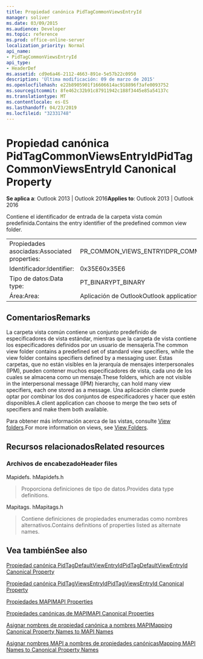 ```yaml
---
title: Propiedad canónica PidTagCommonViewsEntryId
manager: soliver
ms.date: 03/09/2015
ms.audience: Developer
ms.topic: reference
ms.prod: office-online-server
localization_priority: Normal
api_name:
- PidTagCommonViewsEntryId
api_type:
- HeaderDef
ms.assetid: cd9e6a46-2112-4663-891e-5e57b22c0950
description: 'Última modificación: 09 de marzo de 2015'
ms.openlocfilehash: e22b8905901f16606614ac918896f3afe0093752
ms.sourcegitcommit: 8fe462c32b91c87911942c188f3445e85a54137c
ms.translationtype: MT
ms.contentlocale: es-ES
ms.lasthandoff: 04/23/2019
ms.locfileid: "32331748"
---
```

# <a name="pidtagcommonviewsentryid-canonical-property"></a><span data-ttu-id="1a904-103">Propiedad canónica PidTagCommonViewsEntryId</span><span class="sxs-lookup"><span data-stu-id="1a904-103">PidTagCommonViewsEntryId Canonical Property</span></span>

  
  
<span data-ttu-id="1a904-104">**Se aplica a**: Outlook 2013 | Outlook 2016</span><span class="sxs-lookup"><span data-stu-id="1a904-104">**Applies to**: Outlook 2013 | Outlook 2016</span></span> 
  
<span data-ttu-id="1a904-105">Contiene el identificador de entrada de la carpeta vista común predefinida.</span><span class="sxs-lookup"><span data-stu-id="1a904-105">Contains the entry identifier of the predefined common view folder.</span></span> 
  
|||
|:-----|:-----|
|<span data-ttu-id="1a904-106">Propiedades asociadas:</span><span class="sxs-lookup"><span data-stu-id="1a904-106">Associated properties:</span></span>  <br/> |<span data-ttu-id="1a904-107">PR_COMMON_VIEWS_ENTRYID</span><span class="sxs-lookup"><span data-stu-id="1a904-107">PR_COMMON_VIEWS_ENTRYID</span></span>  <br/> |
|<span data-ttu-id="1a904-108">Identificador:</span><span class="sxs-lookup"><span data-stu-id="1a904-108">Identifier:</span></span>  <br/> |<span data-ttu-id="1a904-109">0x35E6</span><span class="sxs-lookup"><span data-stu-id="1a904-109">0x35E6</span></span>  <br/> |
|<span data-ttu-id="1a904-110">Tipo de datos:</span><span class="sxs-lookup"><span data-stu-id="1a904-110">Data type:</span></span>  <br/> |<span data-ttu-id="1a904-111">PT_BINARY</span><span class="sxs-lookup"><span data-stu-id="1a904-111">PT_BINARY</span></span>  <br/> |
|<span data-ttu-id="1a904-112">Área:</span><span class="sxs-lookup"><span data-stu-id="1a904-112">Area:</span></span>  <br/> |<span data-ttu-id="1a904-113">Aplicación de Outlook</span><span class="sxs-lookup"><span data-stu-id="1a904-113">Outlook application</span></span>  <br/> |
   
## <a name="remarks"></a><span data-ttu-id="1a904-114">Comentarios</span><span class="sxs-lookup"><span data-stu-id="1a904-114">Remarks</span></span>

<span data-ttu-id="1a904-115">La carpeta vista común contiene un conjunto predefinido de especificadores de vista estándar, mientras que la carpeta de vista contiene los especificadores definidos por un usuario de mensajería.</span><span class="sxs-lookup"><span data-stu-id="1a904-115">The common view folder contains a predefined set of standard view specifiers, while the view folder contains specifiers defined by a messaging user.</span></span> <span data-ttu-id="1a904-116">Estas carpetas, que no están visibles en la jerarquía de mensajes interpersonales (IPM), pueden contener muchos especificadores de vista, cada uno de los cuales se almacena como un mensaje.</span><span class="sxs-lookup"><span data-stu-id="1a904-116">These folders, which are not visible in the interpersonal message (IPM) hierarchy, can hold many view specifiers, each one stored as a message.</span></span> <span data-ttu-id="1a904-117">Una aplicación cliente puede optar por combinar los dos conjuntos de especificadores y hacer que estén disponibles.</span><span class="sxs-lookup"><span data-stu-id="1a904-117">A client application can choose to merge the two sets of specifiers and make them both available.</span></span> 
  
<span data-ttu-id="1a904-118">Para obtener más información acerca de las vistas, consulte [View folders](mapi-view-folders.md).</span><span class="sxs-lookup"><span data-stu-id="1a904-118">For more information on views, see [View Folders](mapi-view-folders.md).</span></span>
  
## <a name="related-resources"></a><span data-ttu-id="1a904-119">Recursos relacionados</span><span class="sxs-lookup"><span data-stu-id="1a904-119">Related resources</span></span>

### <a name="header-files"></a><span data-ttu-id="1a904-120">Archivos de encabezado</span><span class="sxs-lookup"><span data-stu-id="1a904-120">Header files</span></span>

<span data-ttu-id="1a904-121">Mapidefs. h</span><span class="sxs-lookup"><span data-stu-id="1a904-121">Mapidefs.h</span></span>
  
> <span data-ttu-id="1a904-122">Proporciona definiciones de tipo de datos.</span><span class="sxs-lookup"><span data-stu-id="1a904-122">Provides data type definitions.</span></span>
    
<span data-ttu-id="1a904-123">Mapitags. h</span><span class="sxs-lookup"><span data-stu-id="1a904-123">Mapitags.h</span></span>
  
> <span data-ttu-id="1a904-124">Contiene definiciones de propiedades enumeradas como nombres alternativos.</span><span class="sxs-lookup"><span data-stu-id="1a904-124">Contains definitions of properties listed as alternate names.</span></span>
    
## <a name="see-also"></a><span data-ttu-id="1a904-125">Vea también</span><span class="sxs-lookup"><span data-stu-id="1a904-125">See also</span></span>



[<span data-ttu-id="1a904-126">Propiedad canónica PidTagDefaultViewEntryId</span><span class="sxs-lookup"><span data-stu-id="1a904-126">PidTagDefaultViewEntryId Canonical Property</span></span>](pidtagdefaultviewentryid-canonical-property.md)
  
[<span data-ttu-id="1a904-127">Propiedad canónica PidTagViewsEntryId</span><span class="sxs-lookup"><span data-stu-id="1a904-127">PidTagViewsEntryId Canonical Property</span></span>](pidtagviewsentryid-canonical-property.md)


[<span data-ttu-id="1a904-128">Propiedades MAPI</span><span class="sxs-lookup"><span data-stu-id="1a904-128">MAPI Properties</span></span>](mapi-properties.md)
  
[<span data-ttu-id="1a904-129">Propiedades canónicas de MAPI</span><span class="sxs-lookup"><span data-stu-id="1a904-129">MAPI Canonical Properties</span></span>](mapi-canonical-properties.md)
  
[<span data-ttu-id="1a904-130">Asignar nombres de propiedad canónica a nombres MAPI</span><span class="sxs-lookup"><span data-stu-id="1a904-130">Mapping Canonical Property Names to MAPI Names</span></span>](mapping-canonical-property-names-to-mapi-names.md)
  
[<span data-ttu-id="1a904-131">Asignar nombres MAPI a nombres de propiedades canónicas</span><span class="sxs-lookup"><span data-stu-id="1a904-131">Mapping MAPI Names to Canonical Property Names</span></span>](mapping-mapi-names-to-canonical-property-names.md)


